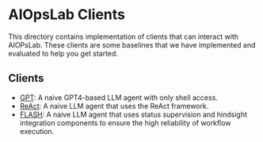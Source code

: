 # AIOpsLab Clients

This directory contains implementation of clients that can interact with AIOPsLab.
These clients are some baselines that we have implemented and evaluated to help you get started.

## Clients

- [GPT](/clients/gpt.py): A naive GPT4-based LLM agent with only shell access.
- [ReAct](/clients/react.py): A naive LLM agent that uses the ReAct framework.
- [FLASH](/clients/flash.py): A naive LLM agent that uses status supervision and hindsight integration components to ensure the high reliability of workflow execution.

